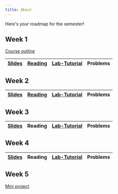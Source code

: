 ```yaml
---
title: About
---
```


Here's your roadmap for the semester!

## Week 1

[Course outline](/DM.docx)

|[Slides](/L1/L1.pdf)    	|  [Reading](https://cran.r-project.org/web/packages/naniar/readme/README.html) | [Lab-Tutorial](/lab1.html) | Problems 
|:-:	|:-:	|:-:	|:-:|

## Week 2

|[Slides](/L2/L2.pdf)    	|  [Reading](https://juliasilge.com/blog/wind-turbine/) | [Lab-Tutorial](/lab2.html) | Problems 
|:-:	|:-:	|:-:	|:-:|

## Week 3

|[Slides](/L3/L3.pdf)    	|  Reading | [Lab-Tutorial](/L3lab.R) | Problems 
|:-:	|:-:	|:-:	|:-:|

## Week 4

|[Slides](/L4.pdf)    	|  Reading | [Lab-Tutorial](/L4lab.R) | Problems 
|:-:	|:-:	|:-:	|:-:|

## Week 5

[Mini project](/miniproject.html)